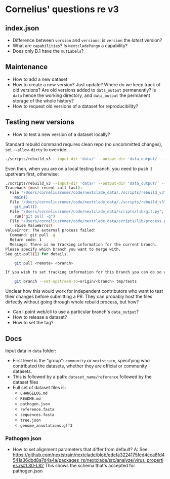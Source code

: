 # Cornelius' questions re v3

## index.json

- Difference between `version` and `versions`: is `version` the _latest_ version?
- What are `capabilities`? Is `NextcladePango` a capability?
- Does only B.1 have the `mutLabels`?

## Maintenance

- How to add a new dataset
- How to create a new version? Just update? Where do we keep track of old versions? Are old versions added to `data_output` permanently? Is `data` hence the working directory, and `data_output` the permanent storage of the whole history?
- How to request old versions of a dataset for reproducibility?

## Testing new versions

- How to test a new version of a dataset locally?

Standard rebuild command requires clean repo (no uncommitted changes), set `--allow-dirty` to override:

```bash
./scripts/rebuild_v3 --input-dir 'data/' --output-dir 'data_output/' --allow-dirty
```

Even then, when you are on a local testing branch, you need to push it upstream first, otherwise:

```bash
./scripts/rebuild_v3 --input-dir 'data/' --output-dir 'data_output/' --allow-dirty
Traceback (most recent call last):
  File "/Users/corneliusromer/code/nextclade_data/./scripts/rebuild_v3", line 366, in <module>
    main()
  File "/Users/corneliusromer/code/nextclade_data/./scripts/rebuild_v3", line 164, in main
    git_pull()
  File "/Users/corneliusromer/code/nextclade_data/scripts/lib/git.py", line 71, in git_pull
    run("git pull -q")
  File "/Users/corneliusromer/code/nextclade_data/scripts/lib/process.py", line 11, in run
    raise ValueError(
ValueError: The external process failed:
  Command: git pull -q
  Return code: 1
  Message: There is no tracking information for the current branch.
Please specify which branch you want to merge with.
See git-pull(1) for details.

    git pull <remote> <branch>

If you wish to set tracking information for this branch you can do so with:

    git branch --set-upstream-to=origin/<branch> tmp/tests
```

Unclear how this would work for independent contributors who want to test their changes before submitting a PR.
They can probably host the files dirfectly without going through whole rebuild process, but how?

- Can I point web/cli to use a particular branch's `data_output`?
- How to release a dataset?
- How to set the tag?


## Docs

Input data in `data` folder:

- First level is the "group": `community` or `nextstrain`, specifying who contributed the datasets, whether they are official or community datasets.
- This is followed by a path: `dataset_name/reference` followed by the dataset files
- Full set of dataset files is:
  - `CHANGELOG.md`
  - `README.md`
  - `pathogen.json`
  - `reference.fasta`
  - `sequences.fasta`
  - `tree.json`
  - `genome_annotations.gff3`

### Pathogen json

- How to set alignment parameters that differ from default?
  A: See <https://github.com/nextstrain/nextclade/blob/edefa3224175fed4cca8fd4541a36dbd8a7d4a4a/packages_rs/nextclade/src/analyze/virus_properties.rs#L30-L82>
  This shows the schema that's accepted for pathogen.json
  
